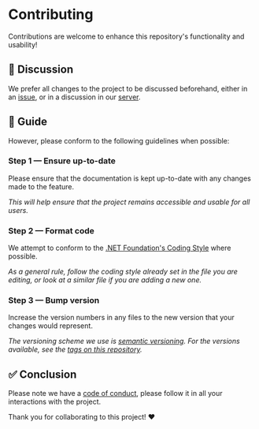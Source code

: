 # Contributing

Contributions are welcome to enhance this repository's functionality and usability!

## 💬 Discussion

We prefer all changes to the project to be discussed beforehand, either in an [issue](https://github.com/zobweyt/Giveaways/issues/new), or in a discussion in our [server](https://dsc.gg/zobweyt).

## 🚀 Guide

However, please conform to the following guidelines when possible:

### Step 1 — Ensure up-to-date

Please ensure that the documentation is kept up-to-date with any changes made to the feature.

*This will help ensure that the project remains accessible and usable for all users.*

### Step 2 — Format code

We attempt to conform to the [.NET Foundation's Coding Style](https://github.com/dotnet/corefx/blob/master/Documentation/coding-guidelines/coding-style.md)
where possible.

*As a general rule, follow the coding style already set in the file you are editing, or look at a similar file if you are adding a new one.*

### Step 3 — Bump version

Increase the version numbers in any files to the new version that your changes would represent.

*The versioning scheme we use is [semantic versioning](http://semver.org/). For the versions available, see the [tags on this repository](https://github.com/zobweyt/Giveaways/tags).*

## ✅ Conclusion

Please note we have a [code of conduct](CODE_OF_CONDUCT.md), please follow it in all your interactions with the project.

Thank you for collaborating to this project! ❤️
